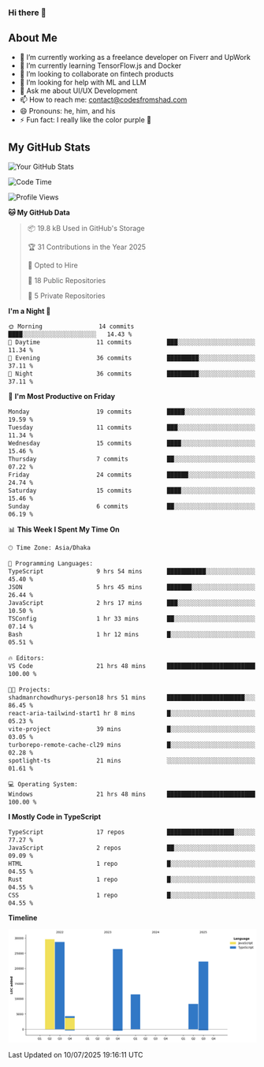 ### Hi there 👋

## About Me
- 🔭 I’m currently working as a freelance developer on Fiverr and UpWork
- 🌱 I’m currently learning TensorFlow.js and Docker
- 👯 I’m looking to collaborate on fintech products
- 🤔 I’m looking for help with ML and LLM
- 💬 Ask me about UI/UX Development
- 📫 How to reach me: contact@codesfromshad.com
- 😄 Pronouns: he, him, and his
- ⚡ Fun fact: I really like the color purple 💜

## My GitHub Stats

![Your GitHub Stats](https://github-readme-stats.vercel.app/api?username=codesfromshad&show_icons=true&theme=midnight-purple)

<!--START_SECTION:waka-->
![Code Time](http://img.shields.io/badge/Code%20Time-892%20hrs%2052%20mins-blue)

![Profile Views](http://img.shields.io/badge/Profile%20Views-0-blue)

**🐱 My GitHub Data** 

> 📦 19.8 kB Used in GitHub's Storage 
 > 
> 🏆 31 Contributions in the Year 2025
 > 
> 💼 Opted to Hire
 > 
> 📜 18 Public Repositories 
 > 
> 🔑 5 Private Repositories 
 > 
**I'm a Night 🦉** 

```text
🌞 Morning                14 commits          ████░░░░░░░░░░░░░░░░░░░░░   14.43 % 
🌆 Daytime                11 commits          ███░░░░░░░░░░░░░░░░░░░░░░   11.34 % 
🌃 Evening                36 commits          █████████░░░░░░░░░░░░░░░░   37.11 % 
🌙 Night                  36 commits          █████████░░░░░░░░░░░░░░░░   37.11 % 
```
📅 **I'm Most Productive on Friday** 

```text
Monday                   19 commits          █████░░░░░░░░░░░░░░░░░░░░   19.59 % 
Tuesday                  11 commits          ███░░░░░░░░░░░░░░░░░░░░░░   11.34 % 
Wednesday                15 commits          ████░░░░░░░░░░░░░░░░░░░░░   15.46 % 
Thursday                 7 commits           ██░░░░░░░░░░░░░░░░░░░░░░░   07.22 % 
Friday                   24 commits          ██████░░░░░░░░░░░░░░░░░░░   24.74 % 
Saturday                 15 commits          ████░░░░░░░░░░░░░░░░░░░░░   15.46 % 
Sunday                   6 commits           ██░░░░░░░░░░░░░░░░░░░░░░░   06.19 % 
```


📊 **This Week I Spent My Time On** 

```text
🕑︎ Time Zone: Asia/Dhaka

💬 Programming Languages: 
TypeScript               9 hrs 54 mins       ███████████░░░░░░░░░░░░░░   45.40 % 
JSON                     5 hrs 45 mins       ███████░░░░░░░░░░░░░░░░░░   26.44 % 
JavaScript               2 hrs 17 mins       ███░░░░░░░░░░░░░░░░░░░░░░   10.50 % 
TSConfig                 1 hr 33 mins        ██░░░░░░░░░░░░░░░░░░░░░░░   07.14 % 
Bash                     1 hr 12 mins        █░░░░░░░░░░░░░░░░░░░░░░░░   05.51 % 

🔥 Editors: 
VS Code                  21 hrs 48 mins      █████████████████████████   100.00 % 

🐱‍💻 Projects: 
shadmanrchowdhurys-person18 hrs 51 mins      ██████████████████████░░░   86.45 % 
react-aria-tailwind-start1 hr 8 mins         █░░░░░░░░░░░░░░░░░░░░░░░░   05.23 % 
vite-project             39 mins             █░░░░░░░░░░░░░░░░░░░░░░░░   03.05 % 
turborepo-remote-cache-cl29 mins             █░░░░░░░░░░░░░░░░░░░░░░░░   02.28 % 
spotlight-ts             21 mins             ░░░░░░░░░░░░░░░░░░░░░░░░░   01.61 % 

💻 Operating System: 
Windows                  21 hrs 48 mins      █████████████████████████   100.00 % 
```

**I Mostly Code in TypeScript** 

```text
TypeScript               17 repos            ███████████████████░░░░░░   77.27 % 
JavaScript               2 repos             ██░░░░░░░░░░░░░░░░░░░░░░░   09.09 % 
HTML                     1 repo              █░░░░░░░░░░░░░░░░░░░░░░░░   04.55 % 
Rust                     1 repo              █░░░░░░░░░░░░░░░░░░░░░░░░   04.55 % 
CSS                      1 repo              █░░░░░░░░░░░░░░░░░░░░░░░░   04.55 % 
```



**Timeline**

![Lines of Code chart](https://raw.githubusercontent.com/codesfromshad/codesfromshad/main/assets/bar_graph.png)


 Last Updated on 10/07/2025 19:16:11 UTC
<!--END_SECTION:waka-->

<!--
**codesfromshad/codesfromshad** is a ✨ _special_ ✨ repository because its `README.md` (this file) appears on your GitHub profile.

Here are some ideas to get you started:

- 🔭 I’m currently working on ...
- 🌱 I’m currently learning ...
- 👯 I’m looking to collaborate on ...
- 🤔 I’m looking for help with ...
- 💬 Ask me about ...
- 📫 How to reach me: ...
- 😄 Pronouns: ...
- ⚡ Fun fact: ...
-->
